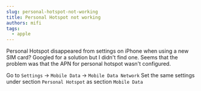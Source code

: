 ```yaml
---
slug: personal-hotspot-not-working
title: Personal Hotspot not working
authors: mifi
tags:
  - apple
---
```

Personal Hotspot disappeared from settings on iPhone when using a new SIM card? Googled for a solution but I didn't find one. Seems that the problem was that the APN for personal hotspot wasn't configured.

Go to `Settings` -> `Mobile Data` -> `Mobile Data Network`
Set the same settings under section `Personal Hotspot` as section `Mobile Data`
